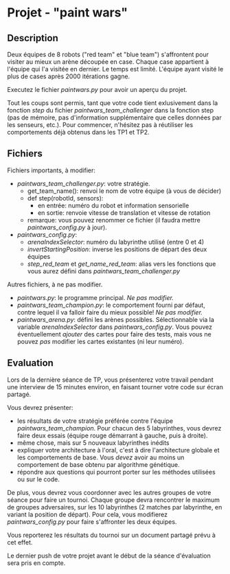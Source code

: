 # Projet - "paint wars"

## Description

Deux équipes de 8 robots ("red team" et "blue team") s'affrontent pour visiter au mieux un arène découpée en case. Chaque case appartient à l'équipe qui l'a visitée en dernier. Le temps est limité. L'équipe ayant visité le plus de cases après 2000 itérations gagne.

Executez le fichier _paintwars.py_ pour avoir un aperçu du projet. 

Tout les coups sont permis, tant que votre code tient exlusivement dans la fonction _step_ du fichier _paintwars_team_challenger_ dans la fonction step (pas de mémoire, pas d'information supplémentaire que celles données par les senseurs, etc.). Pour commencer, n'hésitez pas à réutiliser les comportements déjà obtenus dans les TP1 et TP2.

## Fichiers

Fichiers importants, à modifier:
* _paintwars_team_challenger.py_: votre stratégie.
  * get_team_name(): renvoi le nom de votre équipe (à vous de décider)
  * def step(robotId, sensors): 
    * en entrée: numéro du robot et information sensorielle
    * en sortie: renvoie vitesse de translation et vitesse de rotation
  * remarque: vous pouvez renommer ce fichier (il faudra mettre _paintwars_config.py_ à jour).
* _paintwars_config.py_: 
  * _arenaIndexSelector_: numéro du labyrinthe utilisé (entre 0 et 4)
  * _invertStartingPosition_: inverse les positions de départ des deux équipes
  * _step_red_team_ et _get_name_red_team_: alias vers les fonctions que vous aurez défini dans _paintwars_team_challenger.py_
  
Autres fichiers, à ne pas modifier.

* _paintwars.py_: le programme principal. _Ne pas modifier._ 
* _paintwars_team_champion.py_: le comportement fourni par défaut, contre lequel il va falloir faire du mieux possible! _Ne pas modifier._
* _paintwars_arena.py_: défini les arènes possibles. Sélectionnable via la variable _arenaIndexSelector_ dans _paintwars_config.py_. Vous pouvez éventuellement _ajouter_ des cartes pour faire des tests, mais vous ne pouvez _pas_ modifier les cartes existantes (ni leur numéro).

## Evaluation

Lors de la dernière séance de TP, vous présenterez votre travail pendant une interview de 15 minutes environ, en faisant tourner votre code sur écran partagé.

Vous devrez présenter:
* les résultats de votre stratégie préférée contre l'équipe _paintwars_team_champion_. Pour chacun des 5 labyrinthes, vous devrez faire deux essais (équipe rouge démarrant à gauche, puis à droite).
* même chose, mais sur 5 nouveaux labyrinthes inédits
* expliquer votre architecture à l'oral, c'est à dire l'architecture globale et les comportements de base. Vous _devez_ avoir au moins un comportement de base obtenu par algorithme génétique. 
* répondre aux questions qui pourront porter sur les méthodes utilisées ou sur le code.

De plus, vous devrez vous coordonner avec les autres groupes de votre séance pour faire un tournoi. Chaque groupe devra rencontrer le maximum de groupes adversaires, sur les 10 labyrinthes (2 matches par labyrinthe, en variant la position de départ). Pour cela, vous modifierez _paintwars_config.py_ pour faire s'affronter les deux équipes. 

Vous reporterez les résultats du tournoi sur un document partagé prévu à cet effet.

Le dernier push de votre projet avant le début de la séance d'évaluation sera pris en compte.
